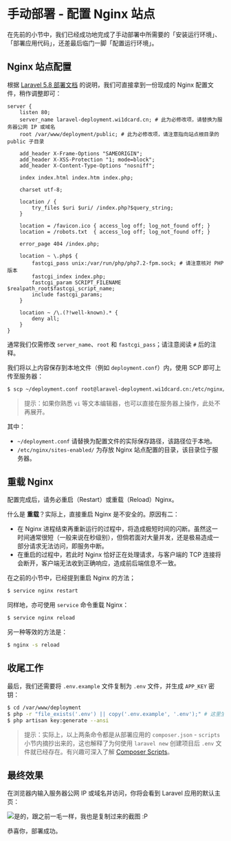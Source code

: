 # 手动部署 - 配置 Nginx 站点

在先前的小节中，我们已经成功地完成了手动部署中所需要的「安装运行环境」、「部署应用代码」，还差最后临门一脚「配置运行环境」。

## Nginx 站点配置

根据 [Laravel 5.8 部署文档](https://laravel.com/docs/5.8/deployment) 的说明，我们可直接拿到一份现成的 Nginx 配置文件，稍作调整即可：

```nginx
server {
    listen 80;
    server_name laravel-deployment.wi1dcard.cn; # 此为必修改项，请替换为服务器公网 IP 或域名
    root /var/www/deployment/public; # 此为必修改项，请注意指向站点根目录的 public 子目录

    add_header X-Frame-Options "SAMEORIGIN";
    add_header X-XSS-Protection "1; mode=block";
    add_header X-Content-Type-Options "nosniff";

    index index.html index.htm index.php;

    charset utf-8;

    location / {
        try_files $uri $uri/ /index.php?$query_string;
    }

    location = /favicon.ico { access_log off; log_not_found off; }
    location = /robots.txt  { access_log off; log_not_found off; }

    error_page 404 /index.php;

    location ~ \.php$ {
        fastcgi_pass unix:/var/run/php/php7.2-fpm.sock; # 请注意核对 PHP 版本
        fastcgi_index index.php;
        fastcgi_param SCRIPT_FILENAME $realpath_root$fastcgi_script_name;
        include fastcgi_params;
    }

    location ~ /\.(?!well-known).* {
        deny all;
    }
}
```

通常我们仅需修改 `server_name`、`root` 和 `fastcgi_pass`；请注意阅读 `#` 后的注释。

我们将以上内容保存到本地文件（例如 `deployment.conf`）内，使用 SCP 即可上传至服务器：

```bash
$ scp ~/deployment.conf root@laravel-deployment.wi1dcard.cn:/etc/nginx/sites-enabled/
```

> 提示：如果你熟悉 `vi` 等文本编辑器，也可以直接在服务器上操作，此处不再展开。

其中：

- `~/deployment.conf` 请替换为配置文件的实际保存路径，该路径位于本地。
- `/etc/nginx/sites-enabled/` 为存放 Nginx 站点配置的目录，该目录位于服务器。

## 重载 Nginx

配置完成后，请务必重启（Restart）或重载（Reload）Nginx。

什么是 **重载**？实际上，直接重启 Nginx 是不安全的。原因有二：

- 在 Nginx 进程结束再重新运行的过程中，将造成极短时间的闪断。虽然这一时间通常很短（一般来说在秒级别），但倘若面对大量并发，还是极易造成一部分请求无法访问，即服务中断。
- 在重启的过程中，若此时 Nginx 恰好正在处理请求，与客户端的 TCP 连接将会断开，客户端无法收到正确响应，造成前后端信息不一致。

在之前的小节中，已经提到重启 Nginx 的方法；

```bash
$ service nginx restart
```

同样地，亦可使用 `service` 命令重载 Nginx：

```bash
$ service nginx reload
```

另一种等效的方法是：

```bash
$ nginx -s reload
```

## 收尾工作

最后，我们还需要将 `.env.example` 文件复制为 `.env` 文件，并生成 `APP_KEY` 密钥：

```bash
$ cd /var/www/deployment
$ php -r "file_exists('.env') || copy('.env.example', '.env');" # 这里生成 env 文件，会不会权限不太对？
$ php artisan key:generate --ansi
```

> 提示：实际上，以上两条命令都是从部署应用的 `composer.json` - `scripts` 小节内摘抄出来的，这也解释了为何使用 `laravel new` 创建项目后 `.env` 文件就已经存在。有兴趣可深入了解 [Composer Scripts](https://getcomposer.org/doc/articles/scripts.md)。

## 最终效果

在浏览器内输入服务器公网 IP 或域名并访问，你将会看到 Laravel 应用的默认主页：

![是的，跟之前一毛一样，我也是复制过来的截图 :P](https://github.com/wi1dcard/laravel-deployment/raw/master/src/images/f3eede815abbbd80a255d1c6c9da0b1c.png)

恭喜你，部署成功。
